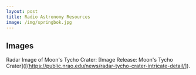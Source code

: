 ```yaml
---
layout: post
title: Radio Astronomy Resources
image: /img/springbok.jpg
---
```


## Images
Radar Image of Moon's Tycho Crater: [Image Release: Moon's Tycho Crater]([(https://public.nrao.edu/news/radar-tycho-crater-intricate-detail/]).
